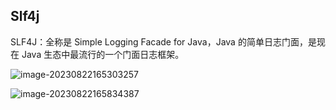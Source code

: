 ## Slf4j 

SLF4J：全称是 Simple Logging Facade for Java，Java 的简单日志门面，是现在 Java 生态中最流行的一个门面日志框架。

![image-20230822165303257](https://raw.githubusercontent.com/chou401/pic-md/master/image-20230822165303257.png)

![image-20230822165834387](https://raw.githubusercontent.com/chou401/pic-md/master/image-20230822165834387.png)

 